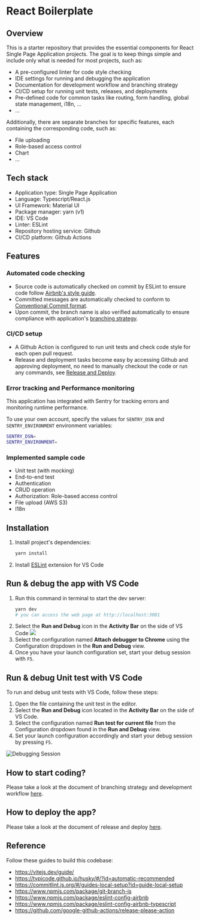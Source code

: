 # React Boilerplate

## Overview

This is a starter repository that provides the essential components for React Single Page Application projects. The goal is to keep things simple and include only what is needed for most projects, such as:

- A pre-configured linter for code style checking
- IDE settings for running and debugging the application
- Documentation for development workflow and branching strategy
- CI/CD setup for running unit tests, releases, and deployments
- Pre-defined code for common tasks like routing, form handling, global state management, i18n, ...
- ...

Additionally, there are separate branches for specific features, each containing the corresponding code, such as:

- File uploading
- Role-based access control
- Chart
- ...

## Tech stack

- Application type: Single Page Application
- Language: Typescript/React.js
- UI Framework: Material UI
- Package manager: yarn (v1)
- IDE: VS Code
- Linter: ESLint
- Repository hosting service: Github
- CI/CD platform: Github Actions


## Features

### Automated code checking

- Source code is automatically checked on commit by ESLint to ensure code follow [Airbnb's style guide](https://github.com/airbnb/javascript).
- Committed messages are automatically checked to conform to [Conventional Commit format](https://conventionalcommits.org/).
- Upon commit, the branch name is also verified automatically to ensure compliance with application's [branching strategy](dev-workflow.md).


### CI/CD setup

- A Github Action is configured to run unit tests and check code style for each open pull request.
- Release and deployment tasks become easy by accessing Github and approving deployment, no need to manually checkout the code or run any commands, see [Release and Deploy](docs/release-and-deploy.md).


### Error tracking and Performance monitoring

This application has integrated with Sentry for tracking errors and monitoring runtime performance.

To use your own account, specify the values for `SENTRY_DSN` and `SENTRY_ENVIRONMENT` environment variables:

```bash
SENTRY_DSN=
SENTRY_ENVIRONMENT=
```

### Implemented sample code

- Unit test (with mocking)
- End-to-end test
- Authentication
- CRUD operation
- Authorization: Role-based access control
- File upload (AWS S3)
- I18n


## Installation

1. Install project's dependencies:
    ```bash
    yarn install
    ```
1. Install [ESLint](https://marketplace.visualstudio.com/items?itemName=dbaeumer.vscode-eslint) extension for VS Code


## Run & debug the app with VS Code

1. Run this command in terminal to start the dev server:
    ```bash
    yarn dev
    # you can access the web page at http://localhost:3001
    ```
1. Select the **Run and Debug** icon in the **Activity Bar** on the side of VS Code
![](https://code.visualstudio.com/assets/docs/editor/debugging/run.png)
1. Select the configuration named **Attach debugger to Chrome** using the Configuration dropdown in the **Run and Debug** view.
1. Once you have your launch configuration set, start your debug session with `F5`.


## Run & debug Unit test with VS Code

To run and debug unit tests with VS Code, follow these steps:

1. Open the file containing the unit test in the editor.
2. Select the **Run and Debug** icon located in the **Activity Bar** on the side of VS Code.
3. Select the configuration named **Run test for current file** from the Configuration dropdown found in the **Run and Debug** view.
4. Set your launch configuration accordingly and start your debug session by pressing `F5`.

![Debugging Session](https://code.visualstudio.com/assets/docs/editor/debugging/debug-session.png)


## How to start coding?

Please take a look at the document of branching strategy and development workflow [here](docs/dev-workflow.md).


## How to deploy the app?

Please take a look at the document of release and deploy [here](docs/release-and-deploy.md).


## Reference

Follow these guides to build this codebase:

- https://vitejs.dev/guide/
- https://typicode.github.io/husky/#/?id=automatic-recommended
- https://commitlint.js.org/#/guides-local-setup?id=guide-local-setup
- https://www.npmjs.com/package/git-branch-is
- https://www.npmjs.com/package/eslint-config-airbnb
- https://www.npmjs.com/package/eslint-config-airbnb-typescript
- https://github.com/google-github-actions/release-please-action
